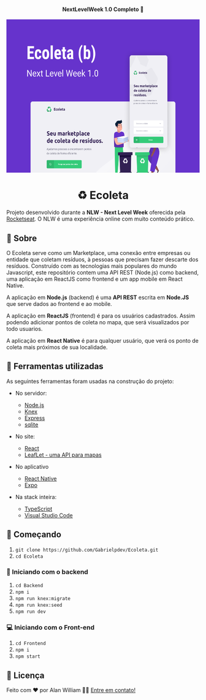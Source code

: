 <h4 align="center"> 
NextLevelWeek 1.0 Completo 🚀
</h4>

<center>
<img height="400" width="600" src="./ecoleta_capa.png"/>
</center>

<h1 align="center"> 
	♻ Ecoleta
</h1>

Projeto desenvolvido durante a **NLW - Next Level Week** oferecida pela [Rocketseat][rockeseat].
O NLW é uma experiência online com muito conteúdo prático.

## 📜 Sobre
O Ecoleta serve como um Marketplace, uma conexão entre empresas ou entidade que coletam resíduos, à pessoas que precisam fazer descarte dos resíduos. Construído com as tecnologias mais populares do mundo Javascript, este repositório contem uma API REST (Node.js) como backend, uma aplicação em ReactJS como frontend e um app mobile em React Native.

A aplicação em **Node.js** (backend) é uma **API REST** escrita em **Node.JS** que serve dados ao frontend e ao mobile.

A aplicação em **ReactJS** (frontend) é para os usuários cadastrados. Assim podendo adicionar pontos de coleta no mapa, que será visualizados por todo usuarios.

A aplicação em **React Native** é para qualquer usuário, que verá os ponto de coleta mais próximos de sua localidade.

## 🧰  Ferramentas utilizadas

As seguintes ferramentas foram usadas na construção do projeto:

- No servidor:
  - [Node.js][nodejs]
  - [Knex][knex]
  - [Express][express]
  - [sqlite][sqlite]

- No site:
  - [React][reactjs]
  - [LeafLet - uma API para mapas][leaflet]

- No aplicativo
  - [React Native][rn]
  - [Expo][expo]

- Na stack inteira:
  - [TypeScript][typescript]
  - [Visual Studio Code][vscode]

## :rocket: Começando
1. ``git clone https://github.com/Gabrielpdev/Ecoleta.git``
2. ``cd Ecoleta``

### :rocket: Iniciando com o backend
1. ``cd Backend``
2. ``npm i``
4. ``npm run knex:migrate``
5. ``npm run knex:seed``
6. ``npm run dev``

### 💻 Iniciando com o Front-end 
1. ``cd Frontend``
2. ``npm i``
3. ``npm start``

## 📝 Licença

Feito com ❤️ por Alan William 👋🏽 [Entre em contato!](https://www.linkedin.com/in/alan-william-duarte-716ab3b1/)

[rockeseat]:https://rocketseat.com.br/
[leaflet]:https://leafletjs.com/
[sqlite]:https://www.sqlite.org/index.html
[express]: https://expressjs.com/
[nodejs]: https://nodejs.org/
[typescript]: https://www.typescriptlang.org/
[expo]: https://expo.io/
[reactjs]: https://reactjs.org
[rn]: https://facebook.github.io/react-native/
[vscode]: https://code.visualstudio.com/
[license]: https://opensource.org/licenses/MIT
[rs]: https://rocketseat.com.br
[knex]:http://knexjs.org/